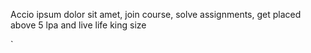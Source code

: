  

<html>
   <head>
   </head>
   <body>
       <p>Accio ipsum dolor sit amet, join course, solve assignments, get placed above 5 lpa and live life king size</p>
   </body>
</html>
`
